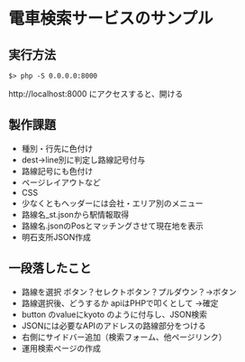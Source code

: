 # 電車検索サービスのサンプル

## 実行方法

```
$> php -S 0.0.0.0:8000
```

http://localhost:8000 にアクセスすると、開ける


## 製作課題
- 種別・行先に色付け
- dest->line別に判定し路線記号付与
- 路線記号にも色付け
- ページレイアウトなど
- CSS
- 少なくともヘッダーには会社・エリア別のメニュー
- 路線名_st.jsonから駅情報取得
- 路線名.jsonのPosとマッチングさせて現在地を表示
- 明石支所JSON作成

## 一段落したこと
- 路線を選択 ボタン？セレクトボタン？プルダウン？→ボタン
- 路線選択後、どうするか apiはPHPで叩くとして →確定
- button のvalueにkyoto のように付与し、JSON検索
- JSONには必要なAPIのアドレスの路線部分をつける
- 右側にサイドバー追加（検索フォーム、他ページリンク）
- 運用検索ページの作成

